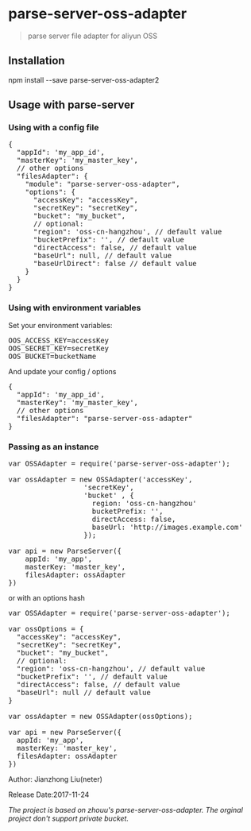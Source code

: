 # parse-server-oss-adapter
> parse server file adapter for aliyun OSS

## Installation
npm install --save parse-server-oss-adapter2

## Usage with parse-server

### Using with a config file

<pre>
{
  "appId": 'my_app_id',
  "masterKey": 'my_master_key',
  // other options
  "filesAdapter": {
    "module": "parse-server-oss-adapter",
    "options": {
      "accessKey": "accessKey",
      "secretKey": "secretKey",
      "bucket": "my_bucket",
      // optional:
      "region": 'oss-cn-hangzhou', // default value
      "bucketPrefix": '', // default value
      "directAccess": false, // default value
      "baseUrl": null, // default value
      "baseUrlDirect": false // default value
    }
  }
}
</pre>

### Using with environment variables

Set your environment variables:

<pre>
OOS_ACCESS_KEY=accessKey
OOS_SECRET_KEY=secretKey
OOS_BUCKET=bucketName
</pre>

And update your config / options

<pre>
{
  "appId": 'my_app_id',
  "masterKey": 'my_master_key',
  // other options
  "filesAdapter": "parse-server-oss-adapter"
}
</pre>

### Passing as an instance

<pre>
var OSSAdapter = require('parse-server-oss-adapter');

var ossAdapter = new OSSAdapter('accessKey',
                  'secretKey',
                  'bucket' , {
                    region: 'oss-cn-hangzhou'
                    bucketPrefix: '',
                    directAccess: false,
                    baseUrl: 'http://images.example.com'
                  });

var api = new ParseServer({
    appId: 'my_app',
    masterKey: 'master_key',
    filesAdapter: ossAdapter
})
</pre>

or with an options hash

<pre>
var OSSAdapter = require('parse-server-oss-adapter');

var ossOptions = {
  "accessKey": "accessKey",
  "secretKey": "secretKey",
  "bucket": "my_bucket",
  // optional:
  "region": 'oss-cn-hangzhou', // default value
  "bucketPrefix": '', // default value
  "directAccess": false, // default value
  "baseUrl": null // default value
}

var ossAdapter = new OSSAdapter(ossOptions);

var api = new ParseServer({
  appId: 'my_app',
  masterKey: 'master_key',
  filesAdapter: ossAdapter
})
</pre>

Author: Jianzhong Liu(neter)

Release Date:2017-11-24

*The project is based on zhouu's parse-server-oss-adapter. The orginal project don't support private bucket.*
